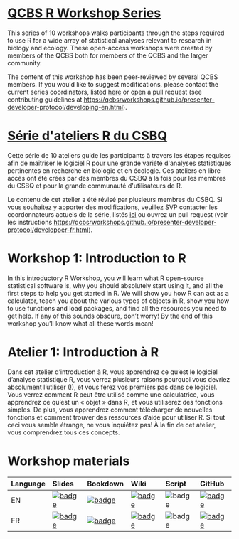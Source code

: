 # [QCBS R Workshop Series](https://wiki.qcbs.ca/r)

This series of 10 workshops walks participants through the steps required to use R for a wide array of statistical analyses relevant to research in biology and ecology. These open-access workshops were created by members of the QCBS both for members of the QCBS and the larger community.

The content of this workshop has been peer-reviewed by several QCBS members. If you would like to suggest modifications, please contact the current series coordinators, listed [here](https://wiki.qcbs.ca/r) or open a pull request (see contributing guidelines at <https://qcbsrworkshops.github.io/presenter-developer-protocol/developing-en.html>).

# [Série d'ateliers R du CSBQ](https://wiki.qcbs.ca/r)

Cette série de 10 ateliers guide les participants à travers les étapes requises afin de maîtriser le logiciel R pour une grande variété d'analyses statistiques pertinentes en recherche en biologie et en écologie. Ces ateliers en libre accès ont été créés par des membres du CSBQ à la fois pour les membres du CSBQ et pour la grande communauté d'utilisateurs de R.

Le contenu de cet atelier a été révisé par plusieurs membres du CSBQ. Si vous souhaitez y apporter des modifications, veuillez SVP contacter les coordonnateurs actuels de la série, listés [ici](https://wiki.qcbs.ca/r) ou ouvrez un pull request (voir les instructions <https://qcbsrworkshops.github.io/presenter-developer-protocol/developper-fr.html>).

# Workshop 1: Introduction to R

In this introductory R Workshop, you will learn what R open-source statistical software is, why you should absolutely start using it, and all the first steps to help you get started in R. We will show you how R can act as a calculator, teach you about the various types of objects in R, show you how to use functions and load packages, and find all the resources you need to get help. If any of this sounds obscure, don’t worry! By the end of this workshop you’ll know what all these words mean!

# Atelier 1: Introduction à R

Dans cet atelier d’introduction à R, vous apprendrez ce qu’est le logiciel d’analyse statistique R, vous verrez plusieurs raisons pourquoi vous devriez absolument l’utiliser (!), et vous ferez vos premiers pas dans ce logiciel. Vous verrez comment R peut être utilisé comme une calculatrice, vous apprendrez ce qu’est un « objet » dans R, et vous utiliserez des fonctions simples. De plus, vous apprendrez comment télécharger de nouvelles fonctions et comment trouver des ressources d’aide pour utiliser R. Si tout ceci vous semble étrange, ne vous inquiétez pas! À la fin de cet atelier, vous comprendrez tous ces concepts.

# Workshop materials

Language | Slides | Bookdown | Wiki | Script | GitHub 
:--------|:-------|:-----|:-----|:------ |:-------
EN | [![badge](https://img.shields.io/static/v1?style=flat-square&label=Slides&message=01&color=red&logo=html5)](https://qcbsrworkshops.github.io/workshop01/pres-en/workshop01-pres-en.html) | [![badge](https://img.shields.io/static/v1?style=flat-square&label=book&message=01&logo=github)](https://qcbsrworkshops.github.io/workshop01/book-en/index.html) | [![badge](https://img.shields.io/static/v1?style=flat-square&label=wiki&message=01&logo=wikipedia)](https://wiki.qcbs.ca/r_workshop1) | ![badge](https://img.shields.io/static/v1?style=flat-square&label=script&message=01&color=2a50b8&logo=r) | [![badge](https://img.shields.io/static/v1?style=flat-square&label=repo&message=dev&color=6f42c1&logo=github)](https://github.com/QCBSRworkshops/workshop01) 
FR | [![badge](https://img.shields.io/static/v1?style=flat-square&label=Diapos&message=01&color=red&logo=html5)](https://qcbsrworkshops.github.io/workshop01/workshop01-fr/workshop01-fr.html) | [![badge](https://img.shields.io/static/v1?style=flat-square&label=livre&message=01&logo=github)](https://qcbsrworkshops.github.io/workshop01/book-fr/index.html) | [![badge](https://img.shields.io/static/v1?style=flat-square&label=wiki&message=01&logo=wikipedia)](https://wiki.qcbs.ca/r_atelier1) | ![badge](https://img.shields.io/static/v1?style=flat-square&label=script&message=01&color=2a50b8&logo=r) | [![badge](https://img.shields.io/static/v1?style=flat-square&label=repo&message=dev&color=6f42c1&logo=github)](https://github.com/QCBSRworkshops/workshop01) 
